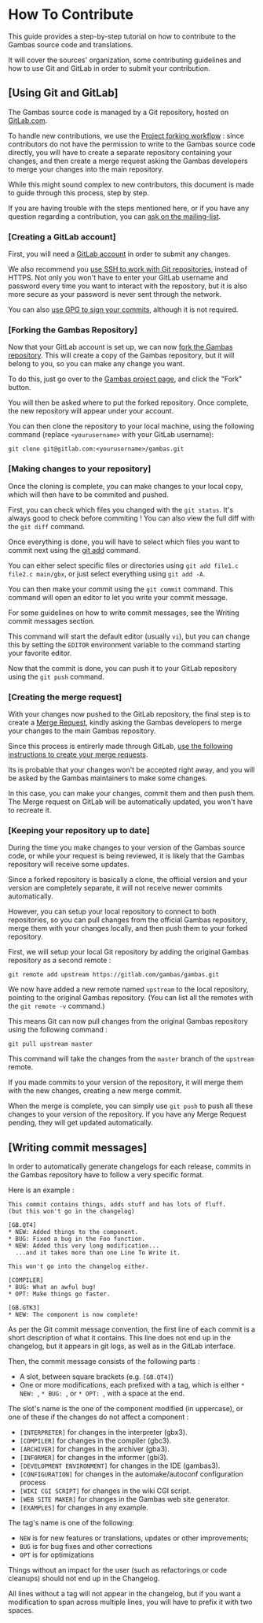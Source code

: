 # How To Contribute

This guide provides a step-by-step tutorial on how to contribute to the Gambas source code and translations.

It will cover the sources' organization, some contributing guidelines and how to use Git and GitLab in order to submit your contribution.

## [Using Git and GitLab]

The Gambas source code is managed by a Git repository, hosted on [GitLab.com](https://gitlab.com/gambas/gambas).

To handle new contributions, we use the [Project forking workflow](https://docs.gitlab.com/ce/workflow/forking_workflow.html) : 
since contributors do not have the permission to write to the Gambas source code directly, you will have to create a separate repository containing your changes, and then create a merge request asking the Gambas developers to merge your changes into the main repository.

While this might sound complex to new contributors, this document is made to guide through this process, step by step.

If you are having trouble with the steps mentioned here, or if you have any question regarding a contribution, you can [ask on the mailing-list](http://gambaswiki.org/wiki/doc/forum).

### [Creating a GitLab account]

First, you will need a [GitLab account](https://gitlab.com/users/sign_in) in order to submit any changes.

We also recommend you [use SSH to work with Git repositories](https://docs.gitlab.com/ce/ssh/README.html), instead of HTTPS.
Not only you won't have to enter your GitLab username and password every time you want to interact with the repository, but it is also more secure as your password is never sent through the network.

You can also [use GPG to sign your commits](https://docs.gitlab.com/ee/user/project/gpg_signed_commits/index.html), although it is not required.

### [Forking the Gambas Repository]

Now that your GitLab account is set up, we can now [fork the Gambas repository](https://docs.gitlab.com/ce/gitlab-basics/fork-project.html).
This will create a copy of the Gambas repository, but it will belong to you, so you can make any change you want.

To do this, just go over to the [Gambas project page](https://gitlab.com/gambas/gambas), and click the "Fork" button.

You will then be asked where to put the forked repository. Once complete, the new repository will appear under your account.

You can then clone the repository to your local machine, using the following command (replace `<yourusername>` with your GitLab username):

    git clone git@gitlab.com:<yourusername>/gambas.git

### [Making changes to your repository]

Once the cloning is complete, you can make changes to your local copy, which will then have to be commited and pushed.

First, you can check which files you changed with the `git status`. It's always good to check before commiting !
You can also view the full diff with the `git diff` command.

Once everything is done, you will have to select which files you want to commit next using the [git add](https://git-scm.com/docs/git-add) command.

You can either select specific files or directories using `git add file1.c file2.c main/gbx`, or just select everything using `git add -A`.

You can then make your commit using the `git commit` command. 
This command will open an editor to let you write your commit message.

For some guidelines on how to write commit messages, see the Writing commit messages section.

This command will start the default editor (usually `vi`), but you can change this by setting the `EDITOR` environment variable to the command starting your favorite editor.

Now that the commit is done, you can push it to your GitLab repository using the `git push` command.

### [Creating the merge request]

With your changes now pushed to the GitLab repository, the final step is to create a [Merge Request](https://docs.gitlab.com/ee/user/project/merge_requests/index.html), 
kindly asking the Gambas developers to merge your changes to the main Gambas repository.

Since this process is entirerly made through GitLab, [use the following instructions to create your merge requests](https://docs.gitlab.com/ee/gitlab-basics/add-merge-request.html).

Its is probable that your changes won't be accepted right away, and you will be asked by the Gambas maintainers to make some changes.

In this case, you can make your changes, commit them and then push them. 
The Merge request on GitLab will be automatically updated, you won't have to recreate it.

### [Keeping your repository up to date]

During the time you make changes to your version of the Gambas source code, or while your request is being reviewed, it is likely that the Gambas repository will receive some updates.

Since a forked repository is basically a clone, the official version and your version are completely separate, it will not receive newer commits automatically.

However, you can setup your local repository to connect to both repositories, so you can pull changes from the official Gambas repository, merge them with your changes locally, and then push them to your forked repository.

First, we will setup your local Git repository by adding the original Gambas repository as a second remote :

    git remote add upstream https://gitlab.com/gambas/gambas.git

We now have added a new remote named `upstream` to the local repository, pointing to the original Gambas repository.
(You can list all the remotes with the `git remote -v` command.)

This means Git can now pull changes from the original Gambas repository using the following command :

    git pull upstream master

This command will take the changes from the `master` branch of the `upstream` remote. 

If you made commits to your version of the repository, it will merge them with the new changes, creating a new merge commit.

When the merge is complete, you can simply use `git push` to push all these changes to your version of the repository. If you have any Merge Request pending, they will get updated automatically.


## [Writing commit messages]

In order to automatically generate changelogs for each release, commits in the Gambas repository have to follow a very specific format.

Here is an example :

    This commit contains things, adds stuff and has lots of fluff.
    (but this won't go in the changelog)
    
    [GB.QT4]
    * NEW: Added things to the component.
    * BUG: Fixed a bug in the Foo function.
    * NEW: Added this very long modification...
      ...and it takes more than one Line To Write it.
    
    This won't go into the changelog either.
    
    [COMPILER]
    * BUG: What an awful bug!
    * OPT: Make things go faster.
    
    [GB.GTK3]
    * NEW: The component is now complete!

As per the Git commit message convention, the first line of each commit is a short description of what it contains. 
This line does not end up in the changelog, but it appears in git logs, as well as in the GitLab interface.

Then, the commit message consists of the following parts : 

* A slot, between square brackets (e.g. `[GB.QT4]`)
* One or more modifications, each prefixed with a tag, which is either `* NEW: `, `* BUG: `, or `* OPT: `, with a space at the end.

The slot's name is the one of the component modified (in uppercase), or one of these if the changes do not affect a component :
* `[INTERPRETER]` for changes in the interpreter (gbx3).
* `[COMPILER]` for changes in the compiler (gbc3).
* `[ARCHIVER]` for changes in the archiver (gba3).
* `[INFORMER]` for changes in the informer (gbi3).
* `[DEVELOPMENT ENVIRONMENT]` for changes in the IDE (gambas3).
* `[CONFIGURATION]` for changes in the automake/autoconf configuration process
* `[WIKI CGI SCRIPT]` for changes in the wiki CGI script.
* `[WEB SITE MAKER]` for changes in the Gambas web site generator.
* `[EXAMPLES]` for changes in any example.

The tag's name is one of the following:

* `NEW` is for new features or translations, updates or other improvements;
* `BUG` is for bug fixes and other corrections
* `OPT` is for optimizations

Things without an impact for the user (such as refactorings or code cleanups) should not end up in the Changelog.

All lines without a tag will not appear in the changelog, but if you want a modification to span across multiple lines, you will have to prefix it with two spaces.
